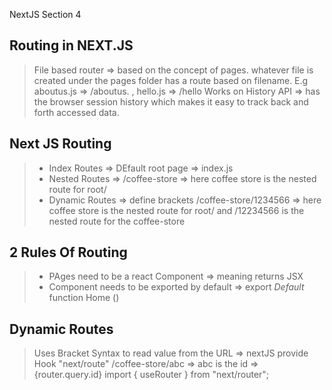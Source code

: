 NextJS Section 4
## Routing in NEXT.JS

> File based router => based on the concept of pages. whatever file is created under the pages folder has a route based on filename. E.g aboutus.js => /aboutus. , hello.js => /hello
> Works on History API => has the browser session history which makes it easy to track back and forth accessed data.

## Next JS Routing 
> - Index Routes => DEfault root page => index.js 
> - Nested Routes => /coffee-store => here coffee store is the nested route for root/ 
> - Dynamic Routes => define brackets
/coffee-store/1234566 => here coffee store is the nested route for root/ 
and /12234566 is the nested route for the coffee-store

## 2 Rules Of Routing
> - PAges need to be a react Component => meaning returns JSX 
>- Component needs to be exported by default => export *Default* function Home ()

## Dynamic Routes
> Uses Bracket Syntax
> to read value from the URL => nextJS provide Hook "next/route"
>/coffee-store/abc => abc is the id => {router.query.id}
>import { useRouter } from "next/router";